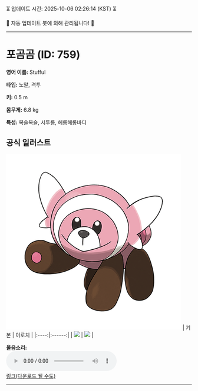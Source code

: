 
⏳ 업데이트 시간: 2025-10-06 02:26:14 (KST) ⏳

🤖 자동 업데이트 봇에 의해 관리됩니다! 🤖

---

# 포곰곰 (ID: 759)
**영어 이름:** Stufful

**타입:** 노말, 격투

**키:** 0.5 m

**몸무게:** 6.8 kg

**특성:** 복슬복슬, 서투름, 헤롱헤롱바디

## 공식 일러스트
![](https://raw.githubusercontent.com/PokeAPI/sprites/master/sprites/pokemon/other/official-artwork/759.png)
| 기본 | 이로치 |
|:----:|:------:|
| <img src="http://play.pokemonshowdown.com/sprites/ani/stufful.gif" width="200"> | <img src="http://play.pokemonshowdown.com/sprites/ani-shiny/stufful.gif" width="200"> |

**울음소리:**<br><audio controls src="https://raw.githubusercontent.com/PokeAPI/cries/main/cries/pokemon/latest/759.ogg"></audio><br> [링크(다운로드 될 수도)](https://raw.githubusercontent.com/PokeAPI/cries/main/cries/pokemon/latest/759.ogg)


---
